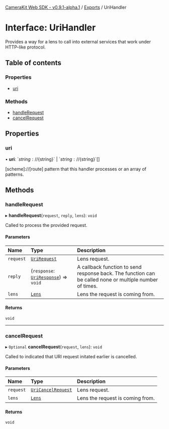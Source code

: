 [CameraKit Web SDK - v0.9.1-alpha.1](../README.md) / [Exports](../modules.md) / UriHandler

# Interface: UriHandler

Provides a way for a lens to call into external services that work under HTTP-like protocol.

## Table of contents

### Properties

- [uri](UriHandler.md#uri)

### Methods

- [handleRequest](UriHandler.md#handlerequest)
- [cancelRequest](UriHandler.md#cancelrequest)

## Properties

### uri

• **uri**: \`${string}://${string}\` \| \`${string}://${string}\`[]

[scheme]://[route] pattern that this handler processes or an array of patterns.

## Methods

### handleRequest

▸ **handleRequest**(`request`, `reply`, `lens`): `void`

Called to process the provided request.

#### Parameters

| Name | Type | Description |
| :------ | :------ | :------ |
| `request` | [`UriRequest`](UriRequest.md) | Lens request. |
| `reply` | (`response`: [`UriResponse`](UriResponse.md)) => `void` | A callback function to send response back. The function can be called none or multiple number of times. |
| `lens` | [`Lens`](Lens.md) | Lens the request is coming from. |

#### Returns

`void`

___

### cancelRequest

▸ `Optional` **cancelRequest**(`request`, `lens`): `void`

Called to indicated that URI request initated earlier is cancelled.

#### Parameters

| Name | Type | Description |
| :------ | :------ | :------ |
| `request` | [`UriCancelRequest`](UriCancelRequest.md) | Lens request. |
| `lens` | [`Lens`](Lens.md) | Lens the request is coming from. |

#### Returns

`void`
